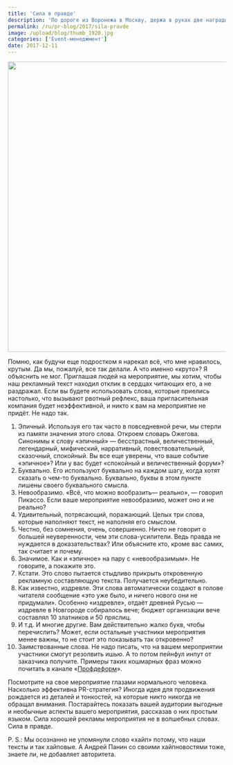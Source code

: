 ```yaml
---
title: 'Сила в правде'
description: 'По дороге из Воронежа в Москву, держа в руках две награды премии RuPoR, один из руководителей проектов разговорился на тему силы слова. Именно этой силой мы &quot;затаскиваем&quot; людей на мероприятие. Как привлечь и не отпугнуть посетителей и журналистов, читайте далее.'
permalink: /ru/pr-blog/2017/sila-pravde
image: /upload/blog/thumb_1920.jpg
categories: ['Event-менеджмент']
date: 2017-12-11
---
```

<img src="{{ site.assets }}/upload/blog/thumb_1920.jpg" width="964" height="672" alt="">
<p>Помню, как будучи еще подростком я нарекал&nbsp;всё, что мне нравилось, крутым. Да мы, пожалуй, все так делали. А что именно &laquo;круто&raquo;? Я объяснить не мог. Приглашая людей на мероприятие, мы хотим, чтобы наш рекламный текст находил отклик в сердцах читающих его, а не раздражал. Если вы будете использовать слова, которые приелись настолько, что вызывают рвотный рефлекс, ваша пригласительная компания будет неэффективной, и никто к вам на мероприятие не придёт. Не надо так.</p>
<ol>
	<li>Эпичный. Используя его так часто в повседневной речи, мы стерли из памяти значения этого слова. Откроем словарь Ожегова. Синонимы к слову &laquo;эпичный&raquo; &mdash; бесстрастный, величественный, легендарный, мифический, нарративный, повествовательный, сказочный, спокойный. Вы все еще уверены, что ваше событие &laquo;эпичное&raquo;? Или у вас будет &laquo;спокойный и величественный форум&raquo;?</li>
	<li>Буквально. Его используют буквально на каждом шагу, когда хотят сказать о чем-то буквально. Буквально, буквы в этом пункте лишены своего буквального смысла.</li>
	<li>Невообразимо. &laquo;Всё, что можно вообразить&mdash; реально&raquo;, &mdash; говорил Пикассо. Если ваше мероприятие невообразимо, может оно и не реально?</li>
	<li>Удивительный, потрясающий, поражающий. Целых три слова, которые наполняют текст, не наполняя его смыслом.</li>
	<li>Честно, без сомнения, очень, совершенно. Ничто не говорит о большей неуверенности, чем эти слова-усилители. Ведь правда не нуждается в доказательствах? Или объясните кто, кроме вас самих, так считает и почему.</li>
	<li>Значимое. Как и &laquo;эпичное&raquo; на пару с &laquo;невообразимым&raquo;. Не говорите, а покажите это.</li>
	<li>Кстати. Это слово пытается стыдливо прикрыть откровенную рекламную составляющую текста. Получается неубедительно.</li>
	<li>Как известно, издревле. Эти слова автоматически создают в голове читателя сообщение &laquo;это уже было, и ничего нового они не придумали&raquo;. Особенно &laquo;издревле&raquo;, отдаёт древней Русью &mdash; издревле в Новгороде собиралось вече; бюджет организации вече составлял 10 златников и 50 пряслиц.</li>
	<li>И т.д. И многие другие. Вам действительно жалко букв, чтобы перечислить? Может, если остальные участники мероприятия менее важны, то не стоит это показывать так откровенно?</li>
	<li>Заимствованные слова. Не надо писать, что на вашем мероприятии участники смогут резолвить ишью. А то потом пейнфул инпут от заказчика получите. Примеры таких кошмарных фраз можно почитать в канале &laquo;<a href="https://t.me/profdeform">Профдеформ</a>&raquo;.</li>
</ol>
<p>Посмотрите на свое мероприятие глазами нормального человека. Насколько эффективна PR-стратегия? Иногда идея для продвижения рождается из деталей и тонкостей, на которые никто никогда не обращал внимания. Постарайтесь показать вашей аудитории выгодные и необычные аспекты вашего мероприятия, рассказав о них простым языком. Сила хорошей рекламы мероприятия не в волшебных словах. Сила в правде.</p>
<p>P. S.:&nbsp;Мы осознанно не упомянули слово &laquo;хайп&raquo; потому, что наши тексты и так хайповые. А&nbsp;Андрей Панин со своими хайпновостями тоже, знаете ли, не добавляет авторитета.&nbsp;</p>
